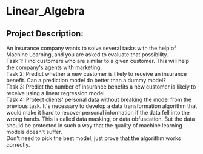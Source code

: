 # Linear_Algebra
## Project Description: 
An insurance company wants to solve several tasks with the help of Machine Learning, and you are asked to evaluate that possibility.\
Task 1: Find customers who are similar to a given customer. This will help the company's agents with marketing.\
Task 2: Predict whether a new customer is likely to receive an insurance benefit. Can a prediction model do better than a dummy model?\
Task 3: Predict the number of insurance benefits a new customer is likely to receive using a linear regression model.\
Task 4: Protect clients' personal data without breaking the model from the previous task. It's necessary to develop a data transformation algorithm that would make it hard to recover personal information if the data fell into the wrong hands. This is called data masking, or data obfuscation. But the data should be protected in such a way that the quality of machine learning models doesn't suffer.\
Don't need to pick the best model, just prove that the algorithm works correctly.
